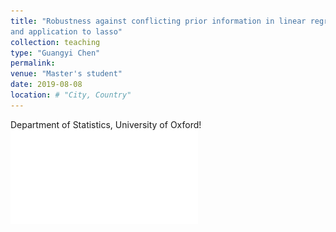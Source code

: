 ```yaml
---
title: "Robustness against conflicting prior information in linear regression
and application to lasso"
collection: teaching
type: "Guangyi Chen"
permalink: 
venue: "Master's student"
date: 2019-08-08
location: # "City, Country"
---
```


Department of Statistics, University of Oxford!
![drawing](files/Guangyi_Chen_MSc_Statistical_Science_dissertation.pdf)

